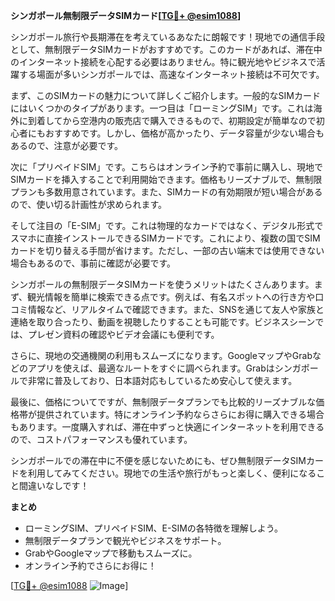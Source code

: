 **シンガポール無制限データSIMカード[[TG💪+ @esim1088](https://t.me/s/esim1088)]**

シンガポール旅行や長期滞在を考えているあなたに朗報です！現地での通信手段として、無制限データSIMカードがおすすめです。このカードがあれば、滞在中のインターネット接続を心配する必要はありません。特に観光地やビジネスで活躍する場面が多いシンガポールでは、高速なインターネット接続は不可欠です。

まず、このSIMカードの魅力について詳しくご紹介します。一般的なSIMカードにはいくつかのタイプがあります。一つ目は「ローミングSIM」です。これは海外に到着してから空港内の販売店で購入できるもので、初期設定が簡単なので初心者にもおすすめです。しかし、価格が高かったり、データ容量が少ない場合もあるので、注意が必要です。

次に「プリペイドSIM」です。こちらはオンライン予約で事前に購入し、現地でSIMカードを挿入することで利用開始できます。価格もリーズナブルで、無制限プランも多数用意されています。また、SIMカードの有効期限が短い場合があるので、使い切る計画性が求められます。

そして注目の「E-SIM」です。これは物理的なカードではなく、デジタル形式でスマホに直接インストールできるSIMカードです。これにより、複数の国でSIMカードを切り替える手間が省けます。ただし、一部の古い端末では使用できない場合もあるので、事前に確認が必要です。

シンガポールの無制限データSIMカードを使うメリットはたくさんあります。まず、観光情報を簡単に検索できる点です。例えば、有名スポットへの行き方や口コミ情報など、リアルタイムで確認できます。また、SNSを通じて友人や家族と連絡を取り合ったり、動画を視聴したりすることも可能です。ビジネスシーンでは、プレゼン資料の確認やビデオ会議にも便利です。

さらに、現地の交通機関の利用もスムーズになります。GoogleマップやGrabなどのアプリを使えば、最適なルートをすぐに調べられます。Grabはシンガポールで非常に普及しており、日本語対応もしているため安心して使えます。

最後に、価格についてですが、無制限データプランでも比較的リーズナブルな価格帯が提供されています。特にオンライン予約ならさらにお得に購入できる場合もあります。一度購入すれば、滞在中ずっと快適にインターネットを利用できるので、コストパフォーマンスも優れています。

シンガポールでの滞在中に不便を感じないためにも、ぜひ無制限データSIMカードを利用してみてください。現地での生活や旅行がもっと楽しく、便利になること間違いなしです！

**まとめ**
- ローミングSIM、プリペイドSIM、E-SIMの各特徴を理解しよう。
- 無制限データプランで観光やビジネスをサポート。
- GrabやGoogleマップで移動もスムーズに。
- オンライン予約でさらにお得に！

[[TG💪+ @esim1088](https://t.me/s/esim1088) ![Image](https://i.postimg.cc/Y0z9fWf4/image.png)]